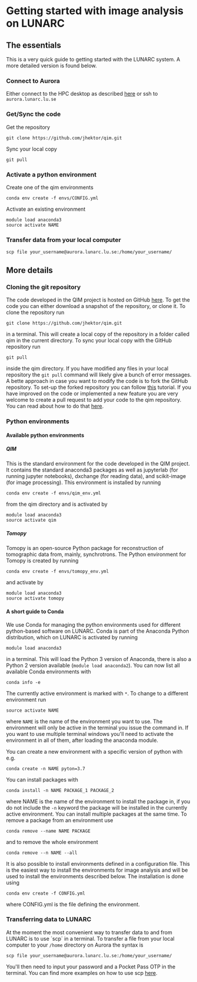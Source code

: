 # Getting started with image analysis on LUNARC
## The essentials
This is a very quick guide to getting started with the LUNARC system.
A more detailed version is found below.
### Connect to Aurora
Either connect to the HPC desktop as described [here](https://lunarc-documentation.readthedocs.io/en/latest/using_hpc_desktop/) or ssh to `aurora.lunarc.lu.se`
### Get/Sync the code
Get the repository
```
git clone https://github.com/jhektor/qim.git
```
Sync your local copy
```
git pull
```
### Activate a python environment
Create one of the qim environments
```
conda env create -f envs/CONFIG.yml
```
Activate an existing environment
```
module load anaconda3
source activate NAME
```
### Transfer data from your local computer
```
scp file your_username@aurora.lunarc.lu.se:/home/your_username/
```

## More details
### Cloning the git repository
The code developed in the QIM project is hosted on GitHub [here](https://github.com/jhektor/qim).
To get the code you can either download a snapshot of the repository, or clone it.
To clone the repository run
```
git clone https://github.com/jhektor/qim.git
```
in a terminal.
This will create a local copy of the repository in a folder called qim in the current directory.
To sync your local copy with the GitHub repository run
```
git pull
```
inside the qim directory.
If you have modified any files in your local repository the `git pull` command will likely give a bunch of error messages.
A bette approach in case you want to modify the code is to fork the GitHub repository.
To set-up the forked repository you can follow [this](https://help.github.com/en/github/getting-started-with-github/fork-a-repo) tutorial.
If you have improved on the code or implemented a new feature you are very welcome to create a pull request to add your code to the qim repository.
You can read about how to do that [here](https://help.github.com/en/github/collaborating-with-issues-and-pull-requests/creating-a-pull-request-from-a-fork).

### Python environments
#### Available python environments

##### QIM
This is the standard environment for the code developed in the QIM project. It contains the standard anaconda3 packages as well as jupyterlab (for running jupyter notebooks), dxchange (for reading data), and scikit-image (for image processing). This environment is installed by running
```
conda env create -f envs/qim_env.yml
```
from the qim directory and is activated by
```
module load anaconda3
source activate qim
```
##### Tomopy
Tomopy is an open-source Python package for reconstruction of tomographic data from, mainly, synchrotrons. The Python environment for Tomopy is created by running
```
conda env create -f envs/tomopy_env.yml
```
and activate by
```
module load anaconda3
source activate tomopy
```

#### A short guide to Conda
We use Conda for managing the python environments used for different python-based software on LUNARC.
Conda is part of the Anaconda Python distribution, which on LUNARC is activated by running
```
module load anaconda3
```
in a terminal.
This will load the Python 3 version of Anaconda, there is also a Python 2 version available (`module load anaconda2`).
You can now list all available Conda environments with
```
conda info -e
```
The currently active environment is marked with `*`.
To change to a different environment run
```
source activate NAME
```
where `NAME` is the name of the environment you want to use.
The environment will only be active in the terminal you issue the command in.
If you want to use multiple terminal windows you'll need to activate the environment in all of them, after loading the anaconda module.

You can create a new environment with a specific version of python with e.g.
```
conda create -n NAME pyton=3.7
```
You can install packages with
```
conda install -n NAME PACKAGE_1 PACKAGE_2
```
where NAME is the name of the environment to install the package in, if you do not include the `-n` keyword the package will be installed in the currently active environment.
You can install multiple packages at the same time.
To remove a package from an environment use
```
conda remove --name NAME PACKAGE
```
and to remove the whole environment
```
conda remove --n NAME --all
```

It is also possible to install environments defined in a configuration file.
This is the easiest way to install the environments for image analysis and will be used to install the environments described below.
The installation is done using
```
conda env create -f CONFIG.yml
```
where CONFIG.yml is the file defining the environment.

### Transferring data to LUNARC
At the moment the most convenient way to transfer data to and from LUNARC is to use ´scp´ in a terminal.
To transfer a file from your local computer to your `/home` directory on Aurora the syntax is
```
scp file your_username@aurora.lunarc.lu.se:/home/your_username/
```
You'll then need to input your password and a Pocket Pass OTP in the terminal.
You can find more examples on how to use scp [here](http://www.hypexr.org/linux_scp_help.php).
